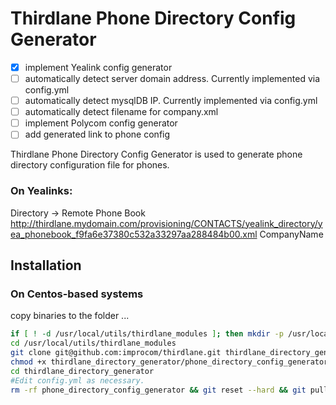 # Thirdlane Phone Directory Config Generator


- [x] implement Yealink config generator
- [ ] automatically detect server domain address. Currently implemented via config.yml
- [ ] automatically detect mysqlDB IP. Currently implemented via config.yml
- [ ] automatically detect filename for company.xml
- [ ] implement Polycom config generator
- [ ] add generated link to phone config

Thirdlane Phone Directory Config Generator is used to generate phone directory configuration file for phones.

### On Yealinks:
Directory -> Remote Phone Book
http://thirdlane.mydomain.com/provisioning/CONTACTS/yealink_directory/yea_phonebook_f9fa6e37380c532a33297aa288484b00.xml CompanyName

## Installation

### On Centos-based systems

copy binaries to the folder ...

``` bash
if [ ! -d /usr/local/utils/thirdlane_modules ]; then mkdir -p /usr/local/utils/thirdlane_modules; fi
cd /usr/local/utils/thirdlane_modules
git clone git@github.com:improcom/thirdlane.git thirdlane_directory_generator
chmod +x thirdlane_directory_generator/phone_directory_config_generator
cd thirdlane_directory_generator
#Edit config.yml as necessary.
rm -rf phone_directory_config_generator && git reset --hard && git pull && chmod +x phone_directory_config_generator && ./phone_directory_config_generator
```